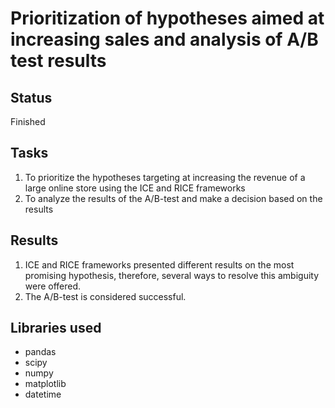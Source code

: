 # Prioritization of hypotheses aimed at increasing sales and analysis of A/B test results
## Status
Finished
## Tasks
1. To prioritize the hypotheses targeting at increasing the revenue of a large online store using the ICE and RICE frameworks
2. To analyze the results of the A/B-test and make a decision based on the results
## Results
1. ICE and RICE frameworks presented different results on the most promising hypothesis, therefore, several ways to resolve this ambiguity were offered.
2. The A/B-test is considered successful.
## Libraries used
* pandas
* scipy
* numpy
* matplotlib
* datetime